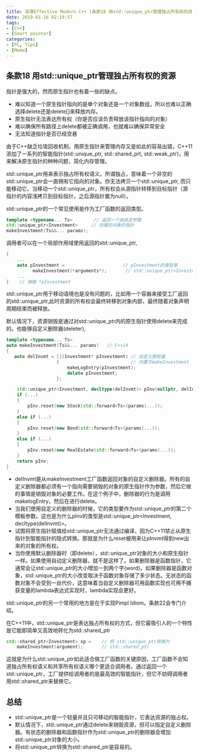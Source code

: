 ```yaml
---
title: 读薄Effective Modern C++ (条款18 用std::unique_ptr管理独占所有权的资源)
date: 2019-01-16 02:19:57
tags:
- [C++]
- [Smart pointer]
categories:
- [PL, Tips]
- [Memo]
---
```


## 条款18 用std::unique_ptr管理独占所有权的资源
指针是强大的，然而原生指针也有着一些的缺点。     

- 难以知道一个原生指针指向的是单个对象还是一个对象数组，所以也难以正确选择delete还是delete[]来释放内存。
- 原生指针无法表达所有权（你是否应该负责释放该指针指向的对象）
- 难以确保所有路径上delete都被正确调用，也就难以确保异常安全
- 无法知道指针是否已经空悬

由于C++缺乏垃圾回收机制，用原生指针来管理内存又是如此的容易出错，C++11添加了一系列的智能指针(std::unique_ptr, std::shared_prt, std::weak_ptr)，用来解决原生指针的种种问题，简化内存管理。

std::unique_ptr用来表示独占所有权语义。所谓独占，意味着一个非空的std::unique_ptr会一直拥有它指向的对象。你无法拷贝一个std::unique_ptr, 而只能移动它。当移动一个std::unique_ptr，所有权会从源指针转移到目标指针（源指针的内容浅拷贝到目标指针，之后源指针置为null）。     
<!-- more -->

std::unique_ptr的一个常见使用是作为工厂函数的返回类型。      
```cpp
template <typename... Ts>        // 返回一个由给定参数
std::unique_ptr<Investment>     // 创建的对象的指针
makeInvestment(Ts&&... params); 
```
调用者可以在一个局部作用域使用返回的std::unique_ptr,
```cpp
{                  
    ...
    auto pInvestment =                      // pInvestment的类型是
          makeInvestment(*arguments*);       // std::unique_ptr<Investment>
    ...
}    // 销毁 *pInvestment
```
std::unique_ptr用于移动语境也是没有问题的，比如用一个容器来接受工厂返回的std::unique_ptr,此时资源的所有权会最终转移到对象内部，最终随着对象声明周期结束而被释放。      

默认情况下，资源销毁是通过对std::unique_ptr内的原生指针使用delete来完成的。也能够自定义删除器(deleter),        

```cpp
template <typename... Ts>
auto makeInvestment(Ts&&... params)   // C++14
{
   auto delInvmt = [](Investment* pInvestment) // 自定义删除器
                   {                           // 内置于makeInvestment
                       makeLogEntry(pInvestment);
                       delete pInvestment;
                   };

    std::unique_ptr<Investment, decltype(delInvmt)> pInv(nullptr, delInvmt); 
    if (...)
    {
        pInv.reset(new Stock(std::forward<Ts>(params)...));
    }
    else if (...)
    {
        pInv.reset(new Bond(std::forward<Ts>(params)...));
    }
    else if (...)
    {
        pInv.reset(new RealEstate(std::forward<Ts>(params)...));
    }
    return pInv;
}
```

- delInvmt是从makeInvestment工厂函数返回对象的自定义删除器。所有的自定义删除器都必须有一个指向需要销毁的对象的原生指针作为参数，然后它做的事情是销毁对象的必要工作。在这个例子中，删除器的行为是调用makelogEntry，然后在进行delete。
- 当我们使用自定义的删除器的时候，它的类型要作为std::unique_ptr的第二个模板参数。这也是为什么pInv的类型是std::unique_ptr<Investment, decltype(delInvmt)>。
- 试图将原生指针赋值给std::unique_ptr无法通过编译，因为C++11禁止从原生指针到智能指针的隐式转换。那就是为什么reset被用来让pInvmt得到new出来的对象的所有权。
- 当你使用默认删除器时（即delete），std::unique_ptr对象的大小和原生指针一样。如果使用自动定义删除器，就不是这样了。如果删除器是函数指针，它通常会让std::unique_ptr的大小增加一到两个字(word)。如果删除器是函数对象，std::unique_ptr的大小改变取决于函数对象存储了多少状态。无状态的函数对象不会受到一丝代价，这意味着当自定义删除器可用函数实现也可用不捕获变量的lambda表达式实现时，lambda实现会更好。

std::unique_ptr的另一个常用的地方是在于实现Pimpl Idiom。条款22会专门介绍。      

在C++11中，std::unique_ptr是表达独占所有权的方式，但它最吸引人的一个特性是它能即简单又高效地转化为std::shared_ptr
```cpp
std::shared_ptr<Investment> sp =    // 把 std::unique_ptr转换为
    makeInvestment(argument);       // std::shared_ptr
```
这就是为什么std::unique_ptr如此适合做工厂函数的关键原因，工厂函数不会知道独占所有权语义和共享所有权语义哪个更适合调用者。通过返回一个std::unique_ptr，工厂提供给调用者的是最高效的智能指针，但它不妨碍调用者用std::shared_ptr来替换它。

## 总结

- std::unique_ptr是一个轻量并且只可移动的智能指针，它表达资源的独占权。
- 默认情况下，std::unique_ptr通过delete来销毁资源，但可以指定自定义删除器。有状态的删除器和函数指针作为std::unique_ptr的删除器会增加std::unique_ptr对象的大小。
- 将std::unique_ptr转换为std::shared_ptr是容易的。






